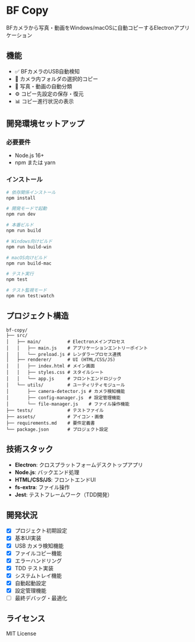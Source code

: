 # BF Copy

BFカメラから写真・動画をWindows/macOSに自動コピーするElectronアプリケーション

## 機能

- ✅ BFカメラのUSB自動検知
- 📁 カメラ内フォルダの選択的コピー  
- 🔄 写真・動画の自動分類
- ⚙️ コピー先設定の保存・復元
- 📊 コピー進行状況の表示

## 開発環境セットアップ

### 必要要件
- Node.js 16+
- npm または yarn

### インストール

```bash
# 依存関係インストール
npm install

# 開発モードで起動
npm run dev

# 本番ビルド
npm run build

# Windows向けビルド
npm run build-win

# macOS向けビルド  
npm run build-mac

# テスト実行
npm test

# テスト監視モード
npm run test:watch
```

## プロジェクト構造

```
bf-copy/
├── src/
│   ├── main/          # Electronメインプロセス
│   │   ├── main.js    # アプリケーションエントリーポイント
│   │   └── preload.js # レンダラープロセス連携
│   ├── renderer/      # UI (HTML/CSS/JS)
│   │   ├── index.html # メイン画面
│   │   ├── styles.css # スタイルシート  
│   │   └── app.js     # フロントエンドロジック
│   └── utils/         # ユーティリティモジュール
│       ├── camera-detector.js # カメラ検知機能
│       ├── config-manager.js  # 設定管理機能
│       └── file-manager.js    # ファイル操作機能
├── tests/             # テストファイル
├── assets/            # アイコン・画像
├── requirements.md    # 要件定義書
└── package.json       # プロジェクト設定
```

## 技術スタック

- **Electron**: クロスプラットフォームデスクトップアプリ
- **Node.js**: バックエンド処理
- **HTML/CSS/JS**: フロントエンドUI
- **fs-extra**: ファイル操作
- **Jest**: テストフレームワーク（TDD開発）

## 開発状況

- [x] プロジェクト初期設定
- [x] 基本UI実装  
- [x] USB カメラ検知機能
- [x] ファイルコピー機能
- [x] エラーハンドリング
- [x] TDD テスト実装
- [x] システムトレイ機能
- [x] 自動起動設定
- [x] 設定管理機能
- [ ] 最終デバッグ・最適化

## ライセンス

MIT License